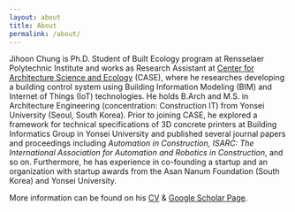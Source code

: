 ```yaml
---
layout: about
title: About
permalink: /about/
---
```

Jihoon Chung is Ph.D. Student of Built Ecology program at Rensselaer Polytechnic Institute and works as Research Assistant at [Center for Architecture Science and Ecology](https://www.case.rpi.edu/) (CASE), where he researches developing a building control system using Building Information Modeling (BIM) and Internet of Things (IoT) technologies. He holds B.Arch and M.S. in Architecture Engineering (concentration: Construction IT) from Yonsei University (Seoul, South Korea). Prior to joining CASE, he explored a framework for technical specifications of 3D concrete printers at Building Informatics Group in Yonsei University and published several journal papers and proceedings including *Automation in Construction, ISARC: The International Association for Automation and Robotics in Construction*, and so on. Furthermore, he has experience in co-founding a startup and an organization with startup awards from the Asan Nanum Foundation (South Korea) and Yonsei University.

More information can be found on his [CV](https://archi-j.github.io/resume/) & [Google Scholar Page](https://scholar.google.com/citations?user=ExZUcKYAAAAJ&hl=en&authuser=2).
